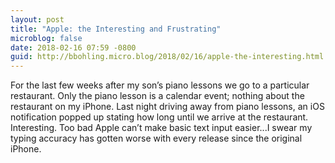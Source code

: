 ```yaml
---
layout: post
title: "Apple: the Interesting and Frustrating"
microblog: false
date: 2018-02-16 07:59 -0800
guid: http://bbohling.micro.blog/2018/02/16/apple-the-interesting.html
---
```

For the last few weeks after my son’s piano lessons we go to a particular restaurant. Only the piano lesson is a calendar event; nothing about the restaurant on my iPhone. Last night driving away from piano lessons, an iOS notification popped up stating how long until we arrive at the restaurant. Interesting. Too bad Apple can’t make basic text input easier...I swear my typing accuracy has gotten worse with every release since the original iPhone.
